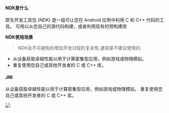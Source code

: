 
#### NDK是什么

原生开发工具包 (NDK) 是一组可让您在 Android 应用中利用 C 和 C++ 代码的工具。 可用以从您自己的源代码构建，或者利用现有的预构建库

**NDK使用场景**

> NDK会不可避免的增加开发过程的复杂性,通常是不建议使用的.

- 从设备获取卓越性能以用于计算密集型应用，例如游戏或物理模拟。
- 重复使用您自己或其他开发者的 C 或 C++ 库。


#### JNI

从设备获取卓越性能以用于计算密集型应用，例如游戏或物理模拟。
重复使用您自己或其他开发者的 C 或 C++ 库。


![](http://upload-images.jianshu.io/upload_images/944365-6607e9321d3cbddd.png?imageMogr2/auto-orient/strip%7CimageView2/2/w/1240)